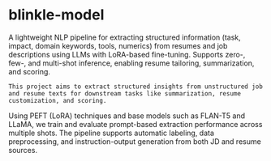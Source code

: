 # blinkle-model
A lightweight NLP pipeline for extracting structured information (task, impact, domain keywords, tools, numerics) from resumes and job descriptions using LLMs with LoRA-based fine-tuning. Supports zero-, few-, and multi-shot inference, enabling resume tailoring, summarization, and scoring.

	This project aims to extract structured insights from unstructured job and resume texts for downstream tasks like summarization, resume customization, and scoring.
Using PEFT (LoRA) techniques and base models such as FLAN-T5 and LLaMA, we train and evaluate prompt-based extraction performance across multiple shots.
The pipeline supports automatic labeling, data preprocessing, and instruction-output generation from both JD and resume sources.
